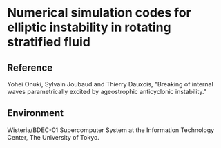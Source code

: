 # Numerical simulation codes for elliptic instability in rotating stratified fluid

## Reference

Yohei Onuki, Sylvain Joubaud and Thierry Dauxois, "Breaking of internal waves parametrically excited by ageostrophic anticyclonic instability."

## Environment

Wisteria/BDEC-01 Supercomputer System at the Information Technology Center, The University of Tokyo.
